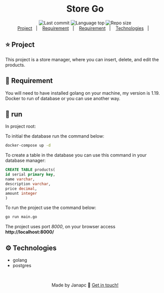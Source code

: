 <div align="center">
  <h1>Store Go</h1>
  <img alt="Last commit" src="https://img.shields.io/github/last-commit/janapc/store-go"/>
  <img alt="Language top" src="https://img.shields.io/github/languages/top/janapc/store-go"/>
  <img alt="Repo size" src="https://img.shields.io/github/repo-size/janapc/store-go"/>
</div>
<div align="center">
 <a href="#-project">Project</a>&nbsp;&nbsp;&nbsp;|&nbsp;&nbsp;&nbsp;
<a href="#-requirement">Requirement</a>&nbsp;&nbsp;&nbsp;|&nbsp;&nbsp;&nbsp;
<a href="#-runner">Requirement</a>&nbsp;&nbsp;&nbsp;|&nbsp;&nbsp;&nbsp;
<a href="#-technologies">Technologies</a>&nbsp;&nbsp;&nbsp;|&nbsp;&nbsp;&nbsp;
</div>

## ⭐️ Project

This project is a store manager, where you can insert, delete, and edit the products.

## 📍 Requirement

You will need to have installed golang on your machine, my version is 1.19. Docker to run of database or you can use another way.

## 🚀 run

In project root:

To initial the database run the command below:

```sh
docker-compose up -d
```
To create a table in the database you can use this command in your database manager:

```sql
CREATE TABLE products(
id serial primary key,
name varchar,
description varchar,
price decimal,
amount integer
)
```

To run the project use the command below:

```sh
go run main.go
```

The project uses port _8000_, on your browser access **http://localhost:8000/**

## ⚙️ Technologies

- golang
- postgres

<br>
<span align="center">

Made by Janapc 🤘 [Get in touch!](https://www.linkedin.com/in/janaina-pedrina/)

</span>
